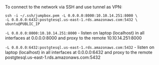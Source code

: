 To connect to the network via SSH and use tunnel as VPN:
```
ssh -i ~/.ssh/jumpbox.pem -L 0.0.0.0:8000:10.10.14.251:8000 \
-L 0.0.0.0:6432:postgtesql.us-east-1.rds.amazonaws.com:5432 \
ubuntu@PUBLIC_IP
```
```-L 0.0.0.0:8000:10.10.14.251:8000``` - listen on laptop (localhost) in all interfaces at 0.0.0.0:8000 and proxy to the remote 10.10.14.251:8000

```-L 0.0.0.0:6432:postgtesql.us-east-1.rds.amazonaws.com:5432``` - listen on laptop (localhost) in all interfaces at 0.0.0.0:6432 and proxy to the remote postgtesql.us-east-1.rds.amazonaws.com:5432

